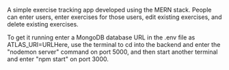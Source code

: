 A simple exercise tracking app developed using the MERN stack. People can enter users, enter exercises for those users, edit existing exercises, and delete existing exercises.

To get it running enter a MongoDB database URL in the .env file as ATLAS_URI=URLHere, use the terminal to cd into the backend and enter the "nodemon server" command on port 5000, and then start another terminal and enter "npm start" on port 3000.
